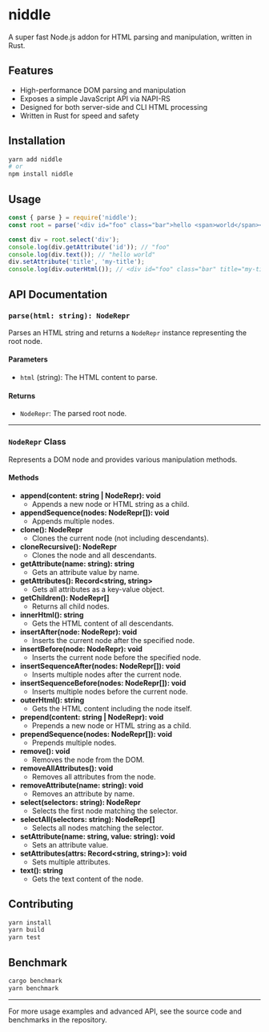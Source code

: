 # niddle

A super fast Node.js addon for HTML parsing and manipulation, written in Rust.

## Features

- High-performance DOM parsing and manipulation
- Exposes a simple JavaScript API via NAPI-RS
- Designed for both server-side and CLI HTML processing
- Written in Rust for speed and safety

## Installation

```bash
yarn add niddle
# or
npm install niddle
```

## Usage

```js
const { parse } = require('niddle');
const root = parse('<div id="foo" class="bar">hello <span>world</span></div>');

const div = root.select('div');
console.log(div.getAttribute('id')); // "foo"
console.log(div.text()); // "hello world"
div.setAttribute('title', 'my-title');
console.log(div.outerHtml()); // <div id="foo" class="bar" title="my-title">hello <span>world</span></div>
```

## API Documentation

### `parse(html: string): NodeRepr`

Parses an HTML string and returns a `NodeRepr` instance representing the root node.

#### Parameters

- `html` (string): The HTML content to parse.

#### Returns

- `NodeRepr`: The parsed root node.

---

### `NodeRepr` Class

Represents a DOM node and provides various manipulation methods.

#### Methods

- **append(content: string | NodeRepr): void**
  - Appends a new node or HTML string as a child.
- **appendSequence(nodes: NodeRepr[]): void**
  - Appends multiple nodes.
- **clone(): NodeRepr**
  - Clones the current node (not including descendants).
- **cloneRecursive(): NodeRepr**
  - Clones the node and all descendants.
- **getAttribute(name: string): string**
  - Gets an attribute value by name.
- **getAttributes(): Record<string, string>**
  - Gets all attributes as a key-value object.
- **getChildren(): NodeRepr[]**
  - Returns all child nodes.
- **innerHtml(): string**
  - Gets the HTML content of all descendants.
- **insertAfter(node: NodeRepr): void**
  - Inserts the current node after the specified node.
- **insertBefore(node: NodeRepr): void**
  - Inserts the current node before the specified node.
- **insertSequenceAfter(nodes: NodeRepr[]): void**
  - Inserts multiple nodes after the current node.
- **insertSequenceBefore(nodes: NodeRepr[]): void**
  - Inserts multiple nodes before the current node.
- **outerHtml(): string**
  - Gets the HTML content including the node itself.
- **prepend(content: string | NodeRepr): void**
  - Prepends a new node or HTML string as a child.
- **prependSequence(nodes: NodeRepr[]): void**
  - Prepends multiple nodes.
- **remove(): void**
  - Removes the node from the DOM.
- **removeAllAttributes(): void**
  - Removes all attributes from the node.
- **removeAttribute(name: string): void**
  - Removes an attribute by name.
- **select(selectors: string): NodeRepr**
  - Selects the first node matching the selector.
- **selectAll(selectors: string): NodeRepr[]**
  - Selects all nodes matching the selector.
- **setAttribute(name: string, value: string): void**
  - Sets an attribute value.
- **setAttributes(attrs: Record<string, string>): void**
  - Sets multiple attributes.
- **text(): string**
  - Gets the text content of the node.


## Contributing

```bash
yarn install
yarn build
yarn test
```

## Benchmark

```bash
cargo benchmark
yarn benchmark
```

---

For more usage examples and advanced API, see the source code and benchmarks in the repository.
